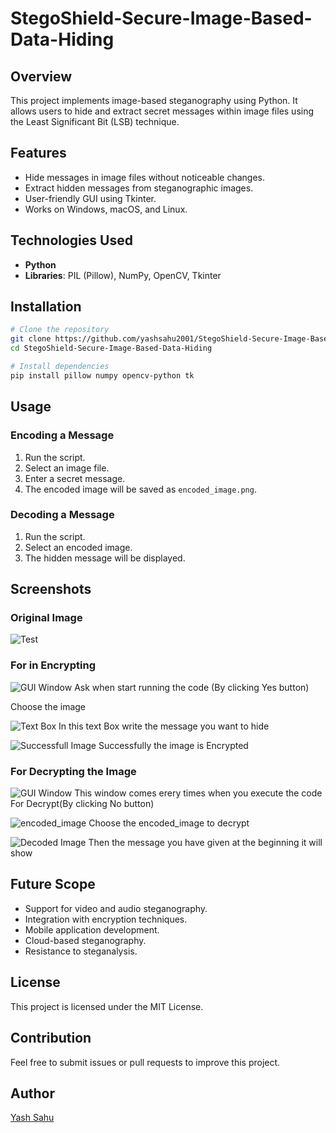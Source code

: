 # StegoShield-Secure-Image-Based-Data-Hiding

## Overview
This project implements image-based steganography using Python. It allows users to hide and extract secret messages within image files using the Least Significant Bit (LSB) technique.

## Features
- Hide messages in image files without noticeable changes.
- Extract hidden messages from steganographic images.
- User-friendly GUI using Tkinter.
- Works on Windows, macOS, and Linux.

## Technologies Used
- **Python**
- **Libraries**: PIL (Pillow), NumPy, OpenCV, Tkinter

## Installation
```bash
# Clone the repository
git clone https://github.com/yashsahu2001/StegoShield-Secure-Image-Based-Data-Hiding.git
cd StegoShield-Secure-Image-Based-Data-Hiding

# Install dependencies
pip install pillow numpy opencv-python tk
```

## Usage
### Encoding a Message
1. Run the script.
2. Select an image file.
3. Enter a secret message.
4. The encoded image will be saved as `encoded_image.png`.

### Decoding a Message
1. Run the script.
2. Select an encoded image.
3. The hidden message will be displayed.

## Screenshots

### Original Image
![Test](https://github.com/user-attachments/assets/30ecb2a0-a864-4943-a4f4-7f08d0783965)

### For in Encrypting 
![GUI Window](https://github.com/user-attachments/assets/d59db3b9-42d4-4641-afb1-9aab87ce010a)
Ask when start running the code (By clicking Yes button)

Choose the image

![Text Box](https://github.com/user-attachments/assets/9913116c-2f2a-44b4-8d70-d77db7fd3bc5)
In this text Box write the message you want to hide

![Successfull Image](https://github.com/user-attachments/assets/70f35254-5012-4165-87a2-2c2ea2045cbd)
Successfully the image is Encrypted

### For Decrypting the Image

![GUI Window](https://github.com/user-attachments/assets/9b299212-91bf-445a-ab88-b9949b9f575b)
This window comes erery times when you execute the code For Decrypt(By clicking No button)

![encoded_image](https://github.com/user-attachments/assets/f39c1f32-9e56-4238-b4c6-d12afa5ef6fe)
Choose the encoded_image to decrypt

![Decoded Image](https://github.com/user-attachments/assets/623c8082-e662-4fea-a647-c121865243f1)
Then the message you have given at the beginning it will show

## Future Scope
- Support for video and audio steganography.
- Integration with encryption techniques.
- Mobile application development.
- Cloud-based steganography.
- Resistance to steganalysis.

## License
This project is licensed under the MIT License.

## Contribution
Feel free to submit issues or pull requests to improve this project.

## Author
[Yash Sahu](https://github.com/yashsahu2001)

